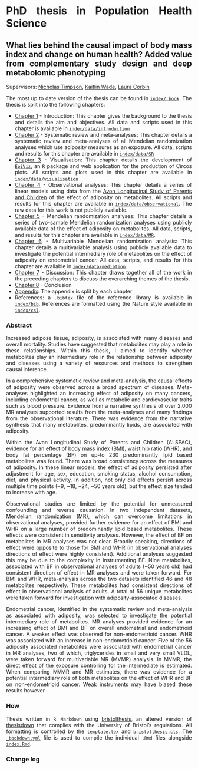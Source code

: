 
<div style="text-align: justify">

# PhD thesis in Population Health Science

## What lies behind the causal impact of body mass index and change on human health? Added value from complementary study design and deep metabolomic phenotyping

Supervisors: [Nicholas
Timpson](https://www.bristol.ac.uk/people/person/Nicholas-Timpson-cb33193a-0edb-46a8-a06f-7532cf9ee874/),
[Kaitlin
Wade](https://www.bristol.ac.uk/people/person/Kaitlin-Wade-e0c3b266-f309-442c-bb07-0e305b1f49b9/),
[Laura
Corbin](https://www.bristol.ac.uk/people/person/Laura-Corbin-15c0325f-9e1d-4f18-bb53-4bb67aa7baf7/)

The most up to date version of the thesis can be found in
[`index/_book`](https://github.com/mattlee821/000_thesis/blob/master/index/_book/thesis.pdf).
The thesis is split into the following chapters:

-   [Chapter
    1](https://github.com/mattlee821/000_thesis/blob/master/index/01-introduction.Rmd) -
    Introduction: This chapter gives the background to the thesis and
    details the aim and objectives. All data and scripts used in this
    chapter is available in
    [`index/data/introduction`](https://github.com/mattlee821/000_thesis/blob/master/index/data/introduction)
-   [Chapter
    2](https://github.com/mattlee821/000_thesis/blob/master/index/02-systematic-review.Rmd) -
    Systematic review and meta-analyses: This chapter details a
    systematic review and meta-analyses of all Mendelian randomization
    analyses which use adiposity measures as an exposure. All data,
    scripts and results for this chapter are available in
    [`index/data/SR`](https://github.com/mattlee821/000_thesis/blob/master/index/data/SR)
-   [Chapter
    3](https://github.com/mattlee821/000_thesis/blob/master/index/03-visualisation.Rmd) -
    Visualisation: This chapter details the development of
    [`EpiViz`](https://github.com/mattlee821/EpiViz), an `R` package and
    web application for the production of Circos plots. All scripts and
    plots used in this chapter are available in
    [`index/data/visualisation`](https://github.com/mattlee821/000_thesis/blob/master/index/data/visualisation)
-   [Chapter
    4](https://github.com/mattlee821/000_thesis/blob/master/index/04-observational.Rmd) -
    Observational analyses: This chapter details a series of linear
    models using data from the [Avon Longitudinal Study of Parents and
    Children](http://www.bristol.ac.uk/alspac/) of the effect of
    adiposity on metabolites. All scripts and results for this chapter
    are available in
    [`index/data/observational`](https://github.com/mattlee821/000_thesis/blob/master/index/data/observational).
    The raw data for this work is not publicly available.
-   [Chapter
    5](https://github.com/mattlee821/000_thesis/blob/master/index/05-MR.Rmd) -
    Mendelian randomization analyses: This chapter details a series of
    two-sample Mendelian randomization analyses using publicly available
    data of the effect of adiposity on metabolites. All data, scripts,
    and results for this chapter are available in
    [`index/data/MR`](https://github.com/mattlee821/000_thesis/blob/master/index/data/MR).
-   [Chapter
    6](https://github.com/mattlee821/000_thesis/blob/master/index/06-mediation.Rmd) -
    Multivariable Mendelian randomization analysis: This chapter details
    a multivariable analysis using publicly available data to
    investigate the potential intermediary role of metabolites on the
    effect of adiposity on endometrial cancer. All data, scripts, and
    results for this chapter are available in
    [`index/data/mediation`](https://github.com/mattlee821/000_thesis/blob/master/index/data/mediation).
-   [Chapter
    7](https://github.com/mattlee821/000_thesis/blob/master/index/07-discussion.Rmd) -
    Discussion: This chapter draws together all of the work in the
    preceding chapters to discuss the overarching themes of the thesis.
-   [Chapter
    8](https://github.com/mattlee821/000_thesis/blob/master/index/08-conclusion.Rmd) -
    Conclusion
-   [Appendix](https://github.com/mattlee821/000_thesis/blob/master/index/98-appendix.Rmd):
    The appendix is split by each chapter
-   References: a `.bibtex` file of the reference library is available
    in
    [`index/bib`](https://github.com/mattlee821/000_thesis/blob/master/index/bib/).
    References are formatted using the Nature style available in
    [`index/csl`](https://github.com/mattlee821/000_thesis/blob/master/index/csl).

### Abstract

Increased adipose tissue, adiposity, is associated with many diseases
and overall mortality. Studies have suggested that metabolites may play
a role in these relationships. Within this thesis, I aimed to identify
whether metabolites play an intermediary role in the relationship
between adiposity and diseases using a variety of resources and methods
to strengthen causal inference. <br>

In a comprehensive systematic review and meta-analysis, the causal
effects of adiposity were observed across a broad spectrum of diseases.
Meta-analyses highlighted an increasing effect of adiposity on many
cancers, including endometrial cancer, as well as metabolic and
cardiovascular traits such as blood pressure. Evidence from a narrative
synthesis of over 2,000 MR analyses supported results from the
meta-analyses and many findings from the observational literature. There
was evidence from the narrative synthesis that many metabolites,
predominantly lipids, are associated with adiposity. <br>

Within the Avon Longitudinal Study of Parents and Children (ALSPAC),
evidence for an effect of body mass index (BMI), waist hip ratio (WHR),
and body fat percentage (BF) on up-to 230 predominantly lipid based
metabolites was found. There was broad consistency across the measures
of adiposity. In these linear models, the effect of adiposity persisted
after adjustment for age, sex, education, smoking status, alcohol
consumption, diet, and physical activity. In addition, not only did
effects persist across multiple time points (\~9, \~18, \~24, \~50 years
old), but the effect size tended to increase with age. <br>

Observational studies are limited by the potential for unmeasured
confounding and reverse causation. In two independent datasets,
Mendelian randomization (MR), which can overcome limitations in
observational analyses, provided further evidence for an effect of BMI
and WHR on a large number of predominantly lipid based metabolites.
These effects were consistent in sensitivity analyses. However, the
effect of BF on metabolites in MR analyses was not clear. Broadly
speaking, directions of effect were opposite to those for BMI and WHR
(in observational analyses directions of effect were highly consistent).
Additional analyses suggested this may be due to the complexity in
instrumenting BF. Nine metabolites, associated with BF in observational
analyses of adults (\~50 years old) had consistent direction of effect
in MR analyses and were taken forward. For BMI and WHR, meta-analysis
across the two datasets identified 46 and 48 metabolites respectively.
These metabolites had consistent directions of effect in observational
analysis of adults. A total of 56 unique metabolites were taken forward
for investigation with adiposity-associated diseases. <br>

Endometrial cancer, identified in the systematic review and
meta-analysis as associated with adiposity, was selected to investigate
the potential intermediary role of metabolites. MR analyses provided
evidence for an increasing effect of BMI and BF on overall endometrial
and endometrioid cancer. A weaker effect was observed for
non-endometrioid cancer. WHR was associated with an increase in
non-endometrioid cancer. Five of the 56 adiposity associated metabolites
were associated with endometrial cancer in MR analyses, two of which,
triglycerides in small and very small VLDL, were taken forward for
multivariable MR (MVMR) analysis. In MVMR, the direct effect of the
exposure controlling for the intermediate is estimated. When comparing
MVMR and MR estimates, there was evidence for a potential intermediary
role of both metabolites on the effect of WHR and BF on non-endometrioid
cancer. Weak instruments may have biased these results however.
### How

Thesis written in `R Markdown` using
[bristolthesis](https://github.com/mattlee821/bristolthesis), an altered
version of [thesisdown](https://github.com/ismayc/thesisdown) that
complies with the University of Bristol’s regulations. All formatting is
controlled by the
[`template.tex`](https://github.com/mattlee821/000_thesis/blob/master/index/template.tex)
and
[`bristolthesis.cls`](https://github.com/mattlee821/000_thesis/blob/master/index/bristolthesis.cls).
The
[`_bookdown.yml`](https://github.com/mattlee821/000_thesis/blob/master/index/_bookdown.yml)
file is used to compile the individual `.Rmd` files alongside
[`index.Rmd`](https://github.com/mattlee821/000_thesis/blob/master/index/index.Rmd).

### Change log

</div>
